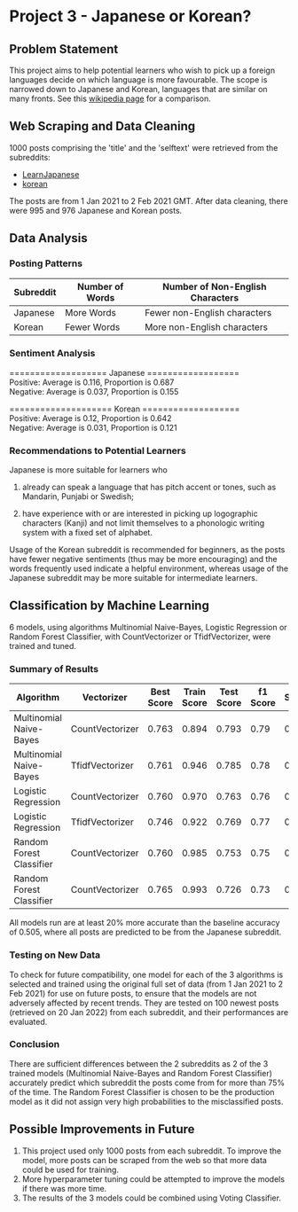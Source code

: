 # Project 3 - Japanese or Korean?

## Problem Statement
This project aims to help potential learners who wish to pick up a foreign languages decide on which language is more favourable. The scope is narrowed down to Japanese and Korean, languages that are similar on many fronts. See this [wikipedia page](https://en.wikipedia.org/wiki/Comparison_of_Japanese_and_Korean) for a comparison.

## Web Scraping and Data Cleaning
1000 posts comprising the 'title' and the 'selftext' were retrieved from the subreddits:
- [LearnJapanese](https://www.reddit.com/r/LearnJapanese/new)
- [korean](https://www.reddit.com/r/korean/new)

The posts are from 1 Jan 2021 to 2 Feb 2021 GMT. After data cleaning, there were 995 and 976 Japanese and Korean posts.

## Data Analysis
### Posting Patterns
|Subreddit|Number of Words|Number of Non-English Characters|
|---|---|---|
|Japanese|More Words|Fewer non-English characters|
|Korean|Fewer Words|More non-English characters|

### Sentiment Analysis
=================== Japanese ==================<br>
Positive: Average is 0.116, Proportion is 0.687<br>
Negative: Average is 0.037, Proportion is 0.155

==================== Korean ===================<br>
Positive: Average is 0.12, Proportion is 0.642<br>
Negative: Average is 0.031, Proportion is 0.121

### Recommendations to Potential Learners
Japanese is more suitable for learners who
1) already can speak a language that has pitch accent or tones, such as Mandarin, Punjabi or Swedish;

2) have experience with or are interested in picking up logographic characters (Kanji) and not limit themselves to a phonologic writing system with a fixed set of alphabet.

Usage of the Korean subreddit is recommended for beginners, as the posts have fewer negative sentiments (thus may be more encouraging) and the words frequently used indicate a helpful environment, whereas usage of the Japanese subreddit may be more suitable for intermediate learners.

## Classification by Machine Learning
6 models, using algorithms Multinomial Naive-Bayes, Logistic Regression or Random Forest Classifier, with CountVectorizer or TfidfVectorizer, were trained and tuned.

### Summary of Results
|Algorithm|Vectorizer|Best Score|Train Score|Test Score|f1 Score|Sensitivity|Specificity|
|---|---|---|---|---|---|---|---|
|Multinomial Naive-Bayes|CountVectorizer|0.763|0.894|0.793|0.79|0.82|0.77|
|Multinomial Naive-Bayes|TfidfVectorizer|0.761|0.946|0.785|0.78|0.82|0.75|
|Logistic Regression|CountVectorizer|0.760|0.970|0.763|0.76|0.70|0.83|
|Logistic Regression|TfidfVectorizer|0.746|0.922|0.769|0.77|0.71|0.82|
|Random Forest Classifier|CountVectorizer|0.760|0.985|0.753|0.75|0.73|0.77|
|Random Forest Classifier|CountVectorizer|0.765|0.993|0.726|0.73|0.67|0.79|

All models run are at least 20% more accurate than the baseline accuracy of 0.505, where all posts are predicted to be from the Japanese subreddit.

### Testing on New Data
To check for future compatibility, one model for each of the 3 algorithms is selected and trained using the original full set of data (from 1 Jan 2021 to 2 Feb 2021) for use on future posts, to ensure that the models are not adversely affected by recent trends. They are tested on 100 newest posts (retrieved on 20 Jan 2022) from each subreddit, and their performances are evaluated.

### Conclusion
There are sufficient differences between the 2 subreddits as 2 of the 3 trained models (Multinomial Naive-Bayes and Random Forest Classifier) accurately predict which subreddit the posts come from for more than 75% of the time. The Random Forest Classifier is chosen to be the production model as it did not assign very high probabilities to the misclassified posts.

## Possible Improvements in Future
1. This project used only 1000 posts from each subreddit. To improve the model, more posts can be scraped from the web so that more data could be used for training.
2. More hyperparameter tuning could be attempted to improve the models if there was more time.
3. The results of the 3 models could be combined using Voting Classifier.